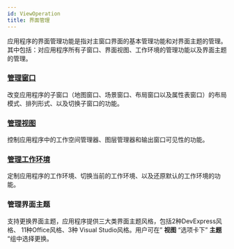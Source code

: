 ```yaml
---
id: ViewOperation
title: 界面管理
---
```

应用程序的界面管理功能是指对主窗口界面的基本管理功能和对界面主题的管理。其中包括：对应用程序所有子窗口、界面视图、工作环境的管理功能以及界面主题的管理。

### [管理窗口](Windowsgroup)

改变应用程序的子窗口（地图窗口、场景窗口、布局窗口以及属性表窗口）的布局模式、排列形式、以及切换子窗口的功能。

### [ 管理视图](Viewgroup)

控制应用程序中的工作空间管理器、图层管理器和输出窗口可见性的功能。

### [管理工作环境](WorkenvironmentGroup)

定制应用程序的工作环境、切换当前的工作环境、以及还原默认的工作环境的功能。

### 管理界面主题

支持更换界面主题，应用程序提供三大类界面主题风格，包括2种DevExpress风格、 11种Office风格、3种 Visual
Studio风格。用户可在” **视图** “选项卡下” **主题** “组中选择更换。


